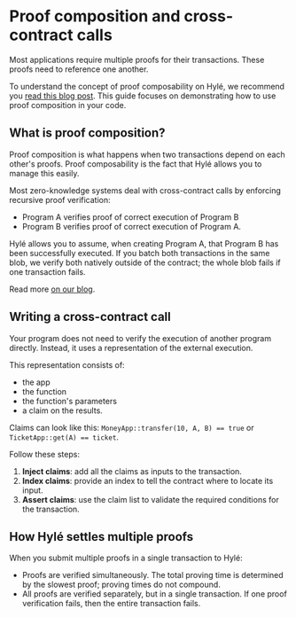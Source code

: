 # Proof composition and cross-contract calls

Most applications require multiple proofs for their transactions. These proofs need to reference one another.

To understand the concept of proof composability on Hylé, we recommend you [read this blog post](https://blog.hyle.eu/proof-composability-on-hyle/). This guide focuses on demonstrating how to use proof composition in your code.

## What is proof composition?

Proof composition is what happens when two transactions depend on each other's proofs. Proof composability is the fact that Hylé allows you to manage this easily.

Most zero-knowledge systems deal with cross-contract calls by enforcing recursive proof verification:

- Program A verifies proof of correct execution of Program B
- Program B verifies proof of correct execution of Program A.

Hylé allows you to assume, when creating Program A, that Program B has been successfully executed. If you batch both transactions in the same blob, we verify both natively outside of the contract; the whole blob fails if one transaction fails.

Read more [on our blog](https://blog.hyle.eu/proof-composability-on-hyle/).

## Writing a cross-contract call

Your program does not need to verify the execution of another program directly. Instead, it uses a representation of the external execution.

This representation consists of:

- the app
- the function
- the function's parameters
- a claim on the results.

Claims can look like this: `MoneyApp::transfer(10, A, B) == true` or `TicketApp::get(A) == ticket`.

Follow these steps:

1. **Inject claims**: add all the claims as inputs to the transaction.
1. **Index claims**: provide an index to tell the contract where to locate its input.
1. **Assert claims**: use the claim list to validate the required conditions for the transaction.

## How Hylé settles multiple proofs

When you submit multiple proofs in a single transaction to Hylé:

- Proofs are verified simultaneously. The total proving time is determined by the slowest proof; proving times do not compound.
- All proofs are verified separately, but in a single transaction. If one proof verification fails, then the entire transaction fails.
